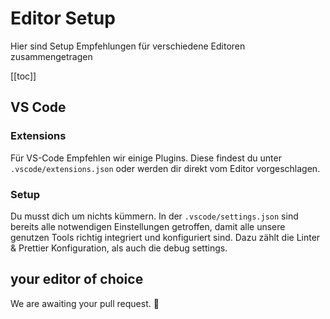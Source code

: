 # Editor Setup

Hier sind Setup Empfehlungen für verschiedene Editoren zusammengetragen

[[toc]]

## VS Code

### Extensions

Für VS-Code Empfehlen wir einige Plugins. Diese findest du unter `.vscode/extensions.json` oder werden dir direkt vom Editor vorgeschlagen.

### Setup

Du musst dich um nichts kümmern. In der `.vscode/settings.json` sind bereits alle notwendigen Einstellungen getroffen, damit alle unsere genutzen Tools richtig integriert und konfiguriert sind. Dazu zählt die Linter & Prettier Konfiguration, als auch die debug settings.

## your editor of choice

We are awaiting your pull request. 🤗
